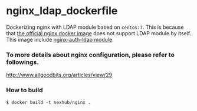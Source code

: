 # nginx_ldap_dockerfile
Dockerizing nginx with LDAP module based on `centos:7`.
This is because that [the official nginx docker image](https://github.com/nginxinc/docker-nginx) does not support LDAP module by itself. This image include [nginx-auth-ldap module](https://github.com/kvspb/nginx-auth-ldap). 


### To more details about nginx configuration, please refer to followings.<br>
http://www.allgoodbits.org/articles/view/29

### How to build
```
$ docker build -t nexhub/nginx .
```
